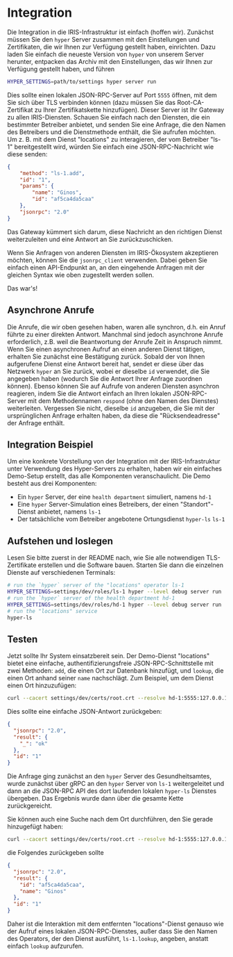 # Integration

Die Integration in die IRIS-Infrastruktur ist einfach (hoffen wir). Zunächst müssen Sie den `hyper` Server zusammen mit den Einstellungen und Zertifikaten, die wir Ihnen zur Verfügung gestellt haben, einrichten. Dazu laden Sie einfach die neueste Version von `hyper` von unserem Server herunter, entpacken das Archiv mit den Einstellungen, das wir Ihnen zur Verfügung gestellt haben, und führen

```bash
HYPER_SETTINGS=path/to/settings hyper server run
```

Dies sollte einen lokalen JSON-RPC-Server auf Port `5555` öffnen, mit dem Sie sich über TLS verbinden können (dazu müssen Sie das Root-CA-Zertifikat zu Ihrer Zertifikatskette hinzufügen). Dieser Server ist Ihr Gateway zu allen IRIS-Diensten. Schauen Sie einfach nach den Diensten, die ein bestimmter Betreiber anbietet, und senden Sie eine Anfrage, die den Namen des Betreibers und die Dienstmethode enthält, die Sie aufrufen möchten. Um z. B. mit dem Dienst "locations" zu interagieren, der vom Betreiber "ls-1" bereitgestellt wird, würden Sie einfach eine JSON-RPC-Nachricht wie diese senden:

```json
{
	"method": "ls-1.add",
	"id": "1",
	"params": {
		"name": "Ginos",
		"id": "af5ca4da5caa"
	},
	"jsonrpc": "2.0"
}
```

Das Gateway kümmert sich darum, diese Nachricht an den richtigen Dienst weiterzuleiten und eine Antwort an Sie zurückzuschicken.

Wenn Sie Anfragen von anderen Diensten im IRIS-Ökosystem akzeptieren möchten, können Sie die `jsonrpc_client` verwenden. Dabei geben Sie einfach einen API-Endpunkt an, an den eingehende Anfragen mit der gleichen Syntax wie oben zugestellt werden sollen.

Das war's!

## Asynchrone Anrufe

Die Anrufe, die wir oben gesehen haben, waren alle synchron, d.h. ein Anruf führte zu einer direkten Antwort. Manchmal sind jedoch asynchrone Anrufe erforderlich, z.B. weil die Beantwortung der Anrufe Zeit in Anspruch nimmt. Wenn Sie einen asynchronen Aufruf an einen anderen Dienst tätigen, erhalten Sie zunächst eine Bestätigung zurück. Sobald der von Ihnen aufgerufene Dienst eine Antwort bereit hat, sendet er diese über das Netzwerk `hyper` an Sie zurück, wobei er dieselbe `id` verwendet, die Sie angegeben haben (wodurch Sie die Antwort Ihrer Anfrage zuordnen können). Ebenso können Sie auf Aufrufe von anderen Diensten asynchron reagieren, indem Sie die Antwort einfach an Ihren lokalen JSON-RPC-Server mit dem Methodennamen `respond` (ohne den Namen des Dienstes) weiterleiten. Vergessen Sie nicht, dieselbe `id` anzugeben, die Sie mit der ursprünglichen Anfrage erhalten haben, da diese die "Rücksendeadresse" der Anfrage enthält.

## Integration Beispiel

Um eine konkrete Vorstellung von der Integration mit der IRIS-Infrastruktur unter Verwendung des Hyper-Servers zu erhalten, haben wir ein einfaches Demo-Setup erstellt, das alle Komponenten veranschaulicht. Die Demo besteht aus drei Komponenten:

* Ein `hyper` Server, der eine `health department` simuliert, namens `hd-1`
* Eine `hyper` Server-Simulation eines Betreibers, der einen "Standort"-Dienst anbietet, namens `ls-1`
* Der tatsächliche vom Betreiber angebotene Ortungsdienst `hyper-ls` `ls-1`

## Aufstehen und loslegen

Lesen Sie bitte zuerst in der README nach, wie Sie alle notwendigen TLS-Zertifikate erstellen und die Software bauen. Starten Sie dann die einzelnen Dienste auf verschiedenen Terminals:

```bash
# run the `hyper` server of the "locations" operator ls-1
HYPER_SETTINGS=settings/dev/roles/ls-1 hyper --level debug server run
# run the `hyper` server of the health department hd-1
HYPER_SETTINGS=settings/dev/roles/hd-1 hyper --level debug server run
# run the "locations" service
hyper-ls
```

## Testen

Jetzt sollte Ihr System einsatzbereit sein. Der Demo-Dienst "locations" bietet eine einfache, authentifizierungsfreie JSON-RPC-Schnittstelle mit zwei Methoden: `add`, die einen Ort zur Datenbank hinzufügt, und `lookup`, die einen Ort anhand seiner `name` nachschlägt. Zum Beispiel, um dem Dienst einen Ort hinzuzufügen:

```bash
curl --cacert settings/dev/certs/root.crt --resolve hd-1:5555:127.0.0.1 https://hd-1:5555/jsonrpc --header "Content-Type: application/json" --data '{"method": "ls-1.add", "id": "1", "params": {"name": "Ginos", "id": "af5ca4da5caa"}, "jsonrpc": "2.0"}' 2>/dev/null | jq 
```

Dies sollte eine einfache JSON-Antwort zurückgeben:

```json
{
  "jsonrpc": "2.0",
  "result": {
    "_": "ok"
  },
  "id": "1"
}
```

Die Anfrage ging zunächst an den `hyper` Server des Gesundheitsamtes, wurde zunächst über gRPC an den `hyper` Server von `ls-1` weitergeleitet und dann an die JSON-RPC API des dort laufenden lokalen `hyper-ls` Dienstes übergeben. Das Ergebnis wurde dann über die gesamte Kette zurückgereicht.

Sie können auch eine Suche nach dem Ort durchführen, den Sie gerade hinzugefügt haben:

```bash
curl --cacert settings/dev/certs/root.crt --resolve hd-1:5555:127.0.0.1 https://hd-1:5555/jsonrpc --header "Content-Type: application/json" --data '{"method": "ls-1.lookup", "id": "1", "params": {"name": "Ginos"}, "jsonrpc": "2.0"}' 2>/dev/null | jq .
```

die Folgendes zurückgeben sollte

```json
{
  "jsonrpc": "2.0",
  "result": {
    "id": "af5ca4da5caa",
    "name": "Ginos"
  },
  "id": "1"
}
```

Daher ist die Interaktion mit dem entfernten "locations"-Dienst genauso wie der Aufruf eines lokalen JSON-RPC-Dienstes, außer dass Sie den Namen des Operators, der den Dienst ausführt, `ls-1.lookup`, angeben, anstatt einfach `lookup` aufzurufen.

